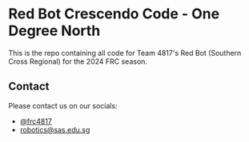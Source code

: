 
# Red Bot Crescendo Code - One Degree North

This is the repo containing all code for Team 4817's Red Bot (Southern Cross Regional) for the 2024 FRC season.


## Contact

Please contact us on our socials:  
* [@frc4817](https://www.instagram.com/frc4817/)
* [robotics@sas.edu.sg](mailto:robotics@sas.edu.sg)

